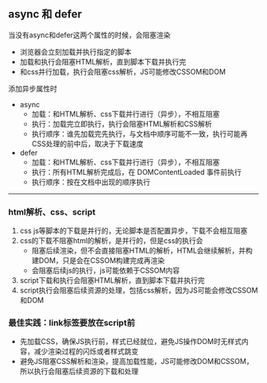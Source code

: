 ## async 和 defer
当没有async和defer这两个属性的时候，会阻塞渲染
  - 浏览器会立刻加载并执行指定的脚本
  - 加载和执行会阻塞HTML解析，直到脚本下载并执行完
  - 和css并行加载，执行会阻塞css解析，JS可能修改CSSOM和DOM

添加异步属性时
- async
  - 加载：和HTML解析、css下载并行进行（异步），不相互阻塞
  - 执行：加载完立即执行，执行会阻塞HTML解析和CSS解析
  - 执行顺序：谁先加载完先执行，与文档中顺序可能不一致，执行可能再CSS处理的前中后，取决于下载速度
- defer
  - 加载：和HTML解析、css下载并行进行（异步），不相互阻塞
  - 执行：所有HTML解析完成后，在 DOMContentLoaded 事件前执行
  - 执行顺序：按在文档中出现的顺序执行
---
### html解析、css、script
1. css js等脚本的下载是并行的，无论脚本是否配置异步，下载不会相互阻塞
2. css的下载不阻塞html的解析，是并行的，但是css的执行会
   - 阻塞后续渲染，但不会直接阻塞HTML的解析，HTML会继续解析，并构建DOM，只是会在CSSOM构建完成再渲染
   - 会阻塞后续js的执行，js可能依赖于CSSOM内容
3. script下载和执行会阻塞HTML解析，直到脚本下载并执行完
4. script执行会阻塞后续资源的处理，包括css解析，因为JS可能会修改CSSOM和DOM

### 最佳实践：link标签要放在script前
- 先加载CSS，确保JS执行前，样式已经就位，避免JS操作DOM时无样式内容，减少渲染过程的闪烁或者样式跳变
- 避免JS阻塞CSS解析和渲染，提高加载性能，JS可能修改DOM和CSSOM，所以执行会阻塞后续资源的下载和处理
